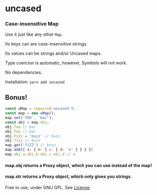 # uncased

### Case-insensitive Map

Use it just like any other `Map`.

Its keys can are case-insensitive strings.

Its values can be strings and/or Uncased maps.

Type coercion is automatic, however, Symbols will not work.

No dependencies.

Installation: `yarn add uncased`

## Bonus!

```javascript
const uMap = require('uncased');
const map = new uMap();
map.set('FOO', 'bar');
const obj = map.obj;
obj.foo // bar
obj.Foo // bar
obj.FiZz = 'buzz' // buzz
obj.fizz // buzz
map.get('fiZZ') // buzz
map.add({ a: { b: { c: { d: 'e' } } } })
map.obj.a.obj.b.obj.c.obj.d // e
```

#### map.obj returns a Proxy object, which you can use instead of the map!
#### map.str returns a Proxy object, which only gives you strings.

Free to use, under GNU GPL. See [License](<https://gnu.org/licenses/gpl>).
